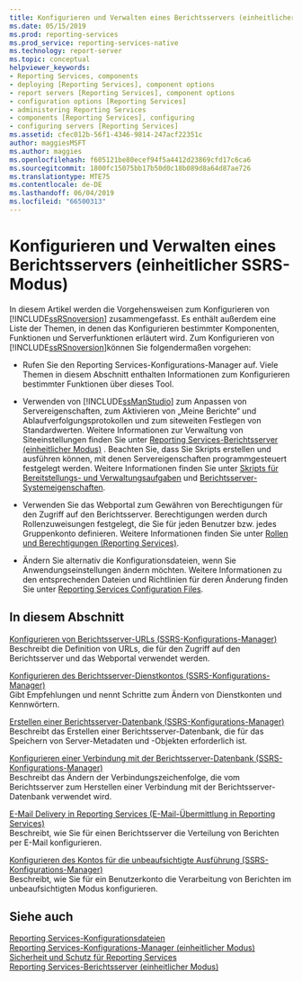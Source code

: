 ```yaml
---
title: Konfigurieren und Verwalten eines Berichtsservers (einheitlicher SSRS-Modus) | Microsoft-Dokumentation
ms.date: 05/15/2019
ms.prod: reporting-services
ms.prod_service: reporting-services-native
ms.technology: report-server
ms.topic: conceptual
helpviewer_keywords:
- Reporting Services, components
- deploying [Reporting Services], component options
- report servers [Reporting Services], component options
- configuration options [Reporting Services]
- administering Reporting Services
- components [Reporting Services], configuring
- configuring servers [Reporting Services]
ms.assetid: cfec012b-56f1-4346-9814-247acf22351c
author: maggiesMSFT
ms.author: maggies
ms.openlocfilehash: f605121be80ecef94f5a4412d23869cfd17c6ca6
ms.sourcegitcommit: 1800fc15075bb17b50d0c18b089d8a64d87ae726
ms.translationtype: MTE75
ms.contentlocale: de-DE
ms.lasthandoff: 06/04/2019
ms.locfileid: "66500313"
---
```

# <a name="configure-and-administer-a-report-server-ssrs-native-mode"></a>Konfigurieren und Verwalten eines Berichtsservers (einheitlicher SSRS-Modus)
  In diesem Artikel werden die Vorgehensweisen zum Konfigurieren von [!INCLUDE[ssRSnoversion](../../includes/ssrsnoversion-md.md)] zusammengefasst. Es enthält außerdem eine Liste der Themen, in denen das Konfigurieren bestimmter Komponenten, Funktionen und Serverfunktionen erläutert wird. Zum Konfigurieren von [!INCLUDE[ssRSnoversion](../../includes/ssrsnoversion-md.md)]können Sie folgendermaßen vorgehen:  
  
-   Rufen Sie den Reporting Services-Konfigurations-Manager auf. Viele Themen in diesem Abschnitt enthalten Informationen zum Konfigurieren bestimmter Funktionen über dieses Tool.  
  
-   Verwenden von [!INCLUDE[ssManStudio](../../includes/ssmanstudio-md.md)] zum Anpassen von Servereigenschaften, zum Aktivieren von „Meine Berichte“ und Ablaufverfolgungsprotokollen und zum siteweiten Festlegen von Standardwerten. Weitere Informationen zur Verwaltung von Siteeinstellungen finden Sie unter [Reporting Services-Berichtsserver &#40;einheitlicher Modus&#41;](../../reporting-services/report-server/reporting-services-report-server-native-mode.md) . Beachten Sie, dass Sie Skripts erstellen und ausführen können, mit denen Servereigenschaften programmgesteuert festgelegt werden. Weitere Informationen finden Sie unter [Skripts für Bereitstellungs- und Verwaltungsaufgaben](../../reporting-services/tools/script-deployment-and-administrative-tasks.md) und [Berichtsserver-Systemeigenschaften](../../reporting-services/report-server-web-service/net-framework/reporting-services-properties-report-server-system-properties.md).  
  
-   Verwenden Sie das Webportal zum Gewähren von Berechtigungen für den Zugriff auf den Berichtsserver. Berechtigungen werden durch Rollenzuweisungen festgelegt, die Sie für jeden Benutzer bzw. jedes Gruppenkonto definieren. Weitere Informationen finden Sie unter [Rollen und Berechtigungen &#40;Reporting Services&#41;](../../reporting-services/security/roles-and-permissions-reporting-services.md).  
  
-   Ändern Sie alternativ die Konfigurationsdateien, wenn Sie Anwendungseinstellungen ändern möchten. Weitere Informationen zu den entsprechenden Dateien und Richtlinien für deren Änderung finden Sie unter [Reporting Services Configuration Files](../../reporting-services/report-server/reporting-services-configuration-files.md).  
  
## <a name="in-this-section"></a>In diesem Abschnitt  
 [Konfigurieren von Berichtsserver-URLs &#40;SSRS-Konfigurations-Manager&#41;](../../reporting-services/install-windows/configure-report-server-urls-ssrs-configuration-manager.md)  
 Beschreibt die Definition von URLs, die für den Zugriff auf den Berichtsserver und das Webportal verwendet werden.  
  
 [Konfigurieren des Berichtsserver-Dienstkontos &#40;SSRS-Konfigurations-Manager&#41;](../../reporting-services/install-windows/configure-the-report-server-service-account-ssrs-configuration-manager.md)  
 Gibt Empfehlungen und nennt Schritte zum Ändern von Dienstkonten und Kennwörtern.  
  
 [Erstellen einer Berichtsserver-Datenbank &#40;SSRS-Konfigurations-Manager&#41;](../../reporting-services/install-windows/ssrs-report-server-create-a-report-server-database.md)  
 Beschreibt das Erstellen einer Berichtsserver-Datenbank, die für das Speichern von Server-Metadaten und -Objekten erforderlich ist.  
  
 [Konfigurieren einer Verbindung mit der Berichtsserver-Datenbank &#40;SSRS-Konfigurations-Manager&#41;](../../reporting-services/install-windows/configure-a-report-server-database-connection-ssrs-configuration-manager.md)  
 Beschreibt das Ändern der Verbindungszeichenfolge, die vom Berichtsserver zum Herstellen einer Verbindung mit der Berichtsserver-Datenbank verwendet wird.  
  
 [E-Mail Delivery in Reporting Services (E-Mail-Übermittlung in Reporting Services)](../install-windows/e-mail-settings-reporting-services-native-mode-configuration-manager.md)  
 Beschreibt, wie Sie für einen Berichtsserver die Verteilung von Berichten per E-Mail konfigurieren.  
  
 [Konfigurieren des Kontos für die unbeaufsichtigte Ausführung &#40;SSRS-Konfigurations-Manager&#41;](../../reporting-services/install-windows/configure-the-unattended-execution-account-ssrs-configuration-manager.md)  
 Beschreibt, wie Sie für ein Benutzerkonto die Verarbeitung von Berichten im unbeaufsichtigten Modus konfigurieren.  
  
## <a name="see-also"></a>Siehe auch  
 [Reporting Services-Konfigurationsdateien](../../reporting-services/report-server/reporting-services-configuration-files.md)   
 [Reporting Services-Konfigurations-Manager &#40;einheitlicher Modus&#41;](../../reporting-services/install-windows/reporting-services-configuration-manager-native-mode.md)   
 [Sicherheit und Schutz für Reporting Services](../../reporting-services/security/reporting-services-security-and-protection.md)   
 [Reporting Services-Berichtsserver (einheitlicher Modus)](../../reporting-services/report-server/reporting-services-report-server-native-mode.md)  
  
  
